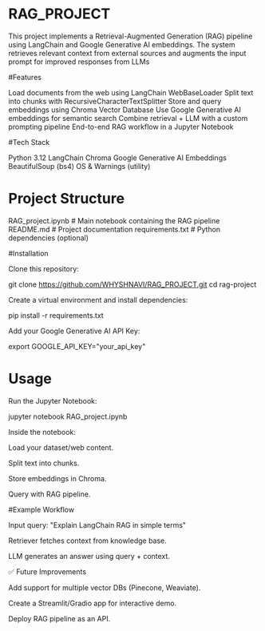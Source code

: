# RAG_PROJECT
This project implements a Retrieval-Augmented Generation (RAG) pipeline using LangChain and Google Generative AI embeddings.
The system retrieves relevant context from external sources and augments the input prompt for improved responses from LLMs

#Features

Load documents from the web using LangChain WebBaseLoader
Split text into chunks with RecursiveCharacterTextSplitter
Store and query embeddings using Chroma Vector Database
Use Google Generative AI embeddings for semantic search
Combine retrieval + LLM with a custom prompting pipeline
End-to-end RAG workflow in a Jupyter Notebook

#Tech Stack

Python 3.12
LangChain
Chroma
Google Generative AI Embeddings
BeautifulSoup (bs4)
OS & Warnings (utility)

# Project Structure
RAG_project.ipynb   # Main notebook containing the RAG pipeline
README.md           # Project documentation
requirements.txt    # Python dependencies (optional)

#Installation

Clone this repository:

git clone https://github.com/WHYSHNAVI/RAG_PROJECT.git
cd rag-project


Create a virtual environment and install dependencies:

pip install -r requirements.txt


Add your Google Generative AI API Key:

export GOOGLE_API_KEY="your_api_key"

# Usage

Run the Jupyter Notebook:

jupyter notebook RAG_project.ipynb


Inside the notebook:

Load your dataset/web content.

Split text into chunks.

Store embeddings in Chroma.

Query with RAG pipeline.

#Example Workflow

Input query: "Explain LangChain RAG in simple terms"

Retriever fetches context from knowledge base.

LLM generates an answer using query + context.

✅ Future Improvements

Add support for multiple vector DBs (Pinecone, Weaviate).

Create a Streamlit/Gradio app for interactive demo.

Deploy RAG pipeline as an API.
